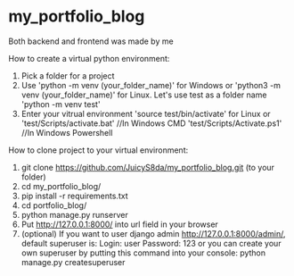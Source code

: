 # my_portfolio_blog
Both backend and frontend was made by me

How to create a virtual python environment:

1. Pick a folder for a project
2. Use 'python -m venv (your_folder_name)' for Windows or 'python3 -m venv (your_folder_name)' for Linux. Let's use test as a folder name 'python -m venv test'
3. Enter your vitrual environment 'source test/bin/activate' for Linux or
'test/Scripts/activate.bat' //In Windows CMD 
'test/Scripts/Activate.ps1' //In Windows Powershell

How to clone project to your virtual environment:

1. git clone https://github.com/JuicyS8da/my_portfolio_blog.git (to your folder)
2. cd my_portfolio_blog/
3. pip install -r requirements.txt
4. cd portfolio_blog/
5. python manage.py runserver
6. Put http://127.0.0.1:8000/ into url field in your browser
7. (optional) If you want to user django admin http://127.0.0.1:8000/admin/, default superuser is:
Login: user
Password: 123
or you can create your own superuser by putting this command into your console:
python manage.py createsuperuser
